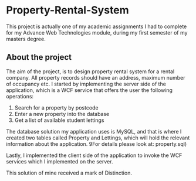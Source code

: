 # Property-Rental-System
This project is actually one of my academic assignments I had to complete for my Advance Web Technologies module, during my first semester of my masters degree. 

## About the project
The aim of the project, is to design property rental system for a rental company. All property records should have an address, maximum number of occupancy etc. 
I started by implementing the server side of the application, which is a WCF service that offers the user the following operations: 

1. Search for a property by postcode
2. Enter a new property into the database  
3. Get a list of available student lettings

The database solution my application uses is MySQL, and that is where I created two tables called Property and Lettings, which will hold the relevant information about the application. 9For details please look at: property.sql)

Lastly, I implemented the client side of the application to invoke the WCF services which I implemented on the server. 

This solution of mine received a mark of Distinction. 
